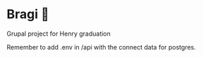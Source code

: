 # Bragi 🚀
Grupal project for Henry graduation

Remember to add .env in /api with the connect data for postgres.
